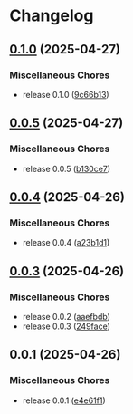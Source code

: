 # Changelog

## [0.1.0](https://github.com/jkingston/caddy-with-plugins/compare/v0.0.5...v0.1.0) (2025-04-27)


### Miscellaneous Chores

* release 0.1.0 ([9c66b13](https://github.com/jkingston/caddy-with-plugins/commit/9c66b13762bcf09d63a21a7569b7b20761578559))

## [0.0.5](https://github.com/jkingston/caddy-with-plugins/compare/v0.0.4...v0.0.5) (2025-04-27)


### Miscellaneous Chores

* release 0.0.5 ([b130ce7](https://github.com/jkingston/caddy-with-plugins/commit/b130ce7502fd43f4f1cf2bb3fc8347bb3f88c1ce))

## [0.0.4](https://github.com/jkingston/caddy-with-plugins/compare/v0.0.3...v0.0.4) (2025-04-26)


### Miscellaneous Chores

* release 0.0.4 ([a23b1d1](https://github.com/jkingston/caddy-with-plugins/commit/a23b1d1d38ed78b8565af809b6931f812a777094))

## [0.0.3](https://github.com/jkingston/caddy-with-plugins/compare/v0.0.1...v0.0.3) (2025-04-26)


### Miscellaneous Chores

* release 0.0.2 ([aaefbdb](https://github.com/jkingston/caddy-with-plugins/commit/aaefbdb1ac08e75a5488b0cc9f403b5750e38fdb))
* release 0.0.3 ([249face](https://github.com/jkingston/caddy-with-plugins/commit/249face3e13cfc45c9b10082d6fcccdbd34a59d1))

## 0.0.1 (2025-04-26)


### Miscellaneous Chores

* release 0.0.1 ([e4e61f1](https://github.com/jkingston/caddy-with-plugins/commit/e4e61f177ecb824a776e18b3beb693d7e5568a97))
